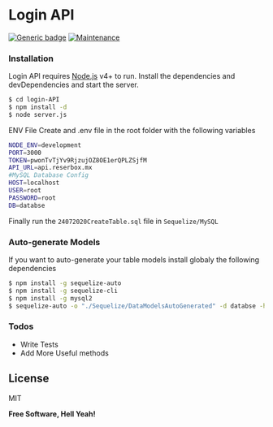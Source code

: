 # Login API

[![Generic badge](https://img.shields.io/badge/build-passing-<COLOR>.svg)](#) [![Maintenance](https://img.shields.io/badge/Maintained%3F-yes-green.svg)](#)

### Installation

Login API requires [Node.js](https://nodejs.org/) v4+ to run.
Install the dependencies and devDependencies and start the server.

```sh
$ cd login-API
$ npm install -d
$ node server.js
```

ENV File
Create and .env file in the root folder with the following variables

```sh
NODE_ENV=development
PORT=3000
TOKEN=pwonTvTjYv9RjzujOZ8OE1erQPLZSjfM
API_URL=api.reserbox.mx
#MySQL Database Config
HOST=localhost
USER=root
PASSWORD=root
DB=databse
```

Finally run the `24072020CreateTable.sql` file in `Sequelize/MySQL`

### Auto-generate Models

If you want to auto-generate your table models install globaly the following dependencies

```sh
$ npm install -g sequelize-auto
$ npm install -g sequelize-cli
$ npm install -g mysql2
$ sequelize-auto -o "./Sequelize/DataModelsAutoGenerated" -d databse -h localhost -u root -p 3306 -x root -e mysql
```

### Todos

 - Write Tests
 - Add More Useful methods

License
----

MIT


**Free Software, Hell Yeah!**
